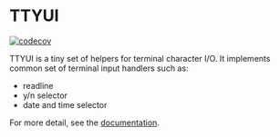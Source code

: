 # TTYUI

[![codecov](https://codecov.io/gh/g1eng/ttyui/graph/badge.svg?token=BH0VG09CXB)](https://codecov.io/gh/g1eng/ttyui)

TTYUI is a tiny set of helpers for terminal character I/O.
It implements common set of terminal input handlers such as:

* readline
* y/n selector
* date and time selector

For more detail, see the [documentation](https://docs.rs/ttyui).
